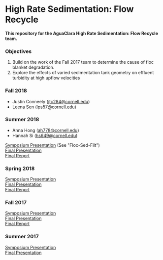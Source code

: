 # High Rate Sedimentation: Flow Recycle
**This repository for the AguaClara High Rate Sedimentation: Flow Recycle team.**

### Objectives
1. Build on the work of the Fall 2017 team to determine the cause of floc blanket degradation.
2. Explore the effects of varied sedimentation tank geometry on effluent turbidity at high upflow velocities

### Fall 2018
 * Justin Conneely (jtc284@cornell.edu)
 * Leena Sen (lps57@cornell.edu)

### Summer 2018
 * Anna Hong (ah778@cornell.edu)
 * Hannah Si (hs649@cornell.edu)

[Symposium Presentation](https://docs.google.com/presentation/d/1ikR3Ti14HijdFI1jzeJO_98PFFImXd8VALmxmuq5RYY/edit#slide=id.g3d6a81edfb_7_36) (See "Floc-Sed-Filt") </br>
[Final Presentation](https://docs.google.com/presentation/d/1Y5UBNxv1-TP58IkcFZ9gPKQVf0p5gSwH7IcihIZMOdo/edit?usp=sharing) </br>
[Final Report](https://github.com/AguaClara/high_rate_sedimentation/blob/master/Reports/HRS%202018%20Summer%20Final%20Report.md)

### Spring 2018
[Symposium Presentation](https://docs.google.com/presentation/d/1qUc2Tbi5SSVLWTGEh46TDtFO3kNBnuogMJyA2BywNvc/edit#slide=id.g346a079b2f_0_0) </br>
[Final Presentation](https://docs.google.com/presentation/d/1VDg_W9NqvDvii5Md9WGJ7-OTJDsvEkeluQpUMkl6eVc/edit#slide=id.g346a079b2f_0_0) </br>
[Final Report](https://github.com/AguaClara/high_rate_sedimentation/blob/master/Reports/HRS%202018%20Spring%20Final%20Report.md)

### Fall 2017

[Symposium Presentation](https://docs.google.com/presentation/d/1WNajJcIjmQArlfY0Bu9relN6PuRhmFQXXkhUFC9PCz0/edit#slide=id.p3) </br>
[Final Presentation](https://docs.google.com/presentation/d/1VRt-zp2qjKK-eYrfDqRJ9C-gQn6pYSq4k4ZI9O1iUaQ/edit#slide=id.p3) </br>
[Final Report](https://github.com/AguaClara/high_rate_sedimentation/blob/master/Reports/HRS%202017%20Fall%20Final%20Report.pdf)

### Summer 2017

[Symposium Presentation](https://docs.google.com/presentation/d/1wQ4xaFEETboUgxESu8iOP93uqbbugWxLx0meskd0xJc/edit) </br>
[Final Presentation](https://docs.google.com/presentation/d/1xuuqdR8MncRUqRl6TIMAqWTbls-A49WxlyfyY9K8xmE/edit#slide=id.p)

